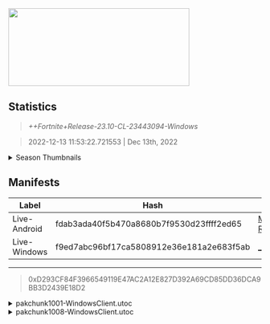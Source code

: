 <div style="pointer-events: none">
  <img style="pointer-events: none" src="https://raw.githubusercontent.com/Tectors/Archive/master/source/dependents/gen.23.10.svg" width="360" height="155">
<div>

## Statistics
> *++Fortnite+Release-23.10-CL-23443094-Windows*

> 2022-12-13 11:53:22.721553 | Dec 13th, 2022

<details>
  <summary>Season Thumbnails</summary>

  > Seasonal thumbnails are a season's normal ltms and their photos.

  | Name | ID |
  | - | - |
  | [Zero Build - Duos](https://raw.githubusercontent.com/Tectors/Archive/master/source/dependents/monthly-rotaton/playlist_nobuildbr_duo_23_10.png) | Playlist_NoBuildBR_Duo |
  | [Solo](https://raw.githubusercontent.com/Tectors/Archive/master/source/dependents/monthly-rotaton/playlist_defaultsolo_23_10.png) | Playlist_DefaultSolo |
  | [Zero Build - Trios](https://raw.githubusercontent.com/Tectors/Archive/master/source/dependents/monthly-rotaton/playlist_nobuildbr_trio_23_10.png) | Playlist_NoBuildBR_Trio |
  | [Zero Build - Solo](https://raw.githubusercontent.com/Tectors/Archive/master/source/dependents/monthly-rotaton/playlist_nobuildbr_solo_23_10.png) | Playlist_NoBuildBR_Solo |
</details>

## Manifests
| Label | Hash | Route |
| - | - | - |
| Live-Android | fdab3ada40f5b470a8680b7f9530d23ffff2ed65 | [M2vt92aSOLGgJMPC1U-Qet-Rl9q6gA](https://github.com/Tectors/Archive/blob/master/manifests/M2vt92aSOLGgJMPC1U-Qet-Rl9q6gA.manifest) |
| Live-Windows | f9ed7abc96bf17ca5808912e36e181a2e683f5ab | [_gVrOnugeJossBkVEk2msv4jt9FDvg](https://github.com/Tectors/Archive/blob/master/manifests/_gVrOnugeJossBkVEk2msv4jt9FDvg.manifest) |

---

> 0xD293CF84F3966549119E47AC2A12E827D392A69CD85DD36DCA9BB3D2439E18D2

<details>
  <summary>pakchunk1001-WindowsClient.utoc</summary>

  > FortniteGame/Content/Paks/pakchunk1001-WindowsClient.utoc

  > 0x549B8EB190A664027954CA679019E0D360DC431DE88FA2EEA7678CE0FC40F398

  <img src="https://raw.githubusercontent.com/Tectors/Archive/master/source/dependents/referred/EID_Cherish.svg" width="100"> 
</details>

<details>
  <summary>pakchunk1008-WindowsClient.utoc</summary>

  > FortniteGame/Content/Paks/pakchunk1008-WindowsClient.utoc

  > 0xA9A641DD0FBA90A4ED94EE1A19606C9E34B10B05F7926AFCA0E17FD900D9DAA7

  <img src="https://raw.githubusercontent.com/Tectors/Archive/master/source/dependents/referred/Spray_BasilStrong_Pickaxe.svg" width="100"> <img src="https://raw.githubusercontent.com/Tectors/Archive/master/source/dependents/referred/Pickaxe_Basil.svg" width="100"> <img src="https://raw.githubusercontent.com/Tectors/Archive/master/source/dependents/referred/EID_BasilStrong.svg" width="100"> <img src="https://raw.githubusercontent.com/Tectors/Archive/master/source/dependents/referred/Character_BasilStrong.svg" width="100"> <img src="https://raw.githubusercontent.com/Tectors/Archive/master/source/dependents/referred/Backpack_Basil.svg" width="100"> 
</details>


